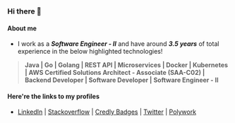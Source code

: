 ### Hi there 👋

#### About me
- I work as a ***Software Engineer - II*** and have around ***3.5 years*** of total experience in the below highlighted technologies!

> **Java | Go | Golang | REST API | Microservices | Docker | Kubernetes | AWS Certified Solutions Architect - Associate (SAA-C02) | Backend Developer | Software Developer | Software Engineer - II**

#### Here're the links to my profiles
- [LinkedIn](https://www.linkedin.com/in/Harishankar97) | [Stackoverflow](https://stackoverflow.com/users/17200622/harishankar-bhat-r) | [Credly Badges](https://www.credly.com/users/harishankar97/badges) | [Twitter](https://twitter.com/harishankar97) | [Polywork](http://poly.work/harishankar97)

<!--
**Harishankar-GitHub/Harishankar-GitHub** is a ✨ _special_ ✨ repository because its `README.md` (this file) appears on your GitHub profile.

Here are some ideas to get you started:

- 🔭 I’m currently working on ...
- 🌱 I’m currently learning ...
- 👯 I’m looking to collaborate on ...
- 🤔 I’m looking for help with ...
- 💬 Ask me about ...
- 📫 How to reach me: ...
- 😄 Pronouns: ...
- ⚡ Fun fact: ...
-->
